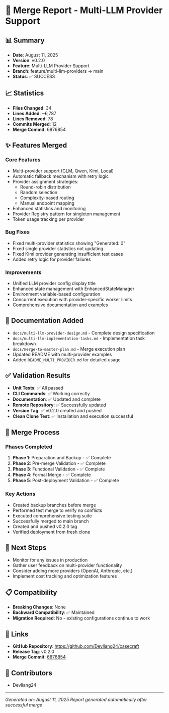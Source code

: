 # 🎉 Merge Report - Multi-LLM Provider Support

## 📊 Summary
- **Date**: August 11, 2025
- **Version**: v0.2.0
- **Feature**: Multi-LLM Provider Support
- **Branch**: feature/multi-llm-providers → main
- **Status**: ✅ SUCCESS

## 📈 Statistics
- **Files Changed**: 34
- **Lines Added**: ~6,787
- **Lines Removed**: 78
- **Commits Merged**: 12
- **Merge Commit**: 6876854

## ✨ Features Merged
### Core Features
- Multi-provider support (GLM, Qwen, Kimi, Local)
- Automatic fallback mechanism with retry logic
- Provider assignment strategies:
  - Round-robin distribution
  - Random selection
  - Complexity-based routing
  - Manual endpoint mapping
- Enhanced statistics and monitoring
- Provider Registry pattern for singleton management
- Token usage tracking per provider

### Bug Fixes
- Fixed multi-provider statistics showing "Generated: 0"
- Fixed single provider statistics not updating
- Fixed Kimi provider generating insufficient test cases
- Added retry logic for provider failures

### Improvements
- Unified LLM provider config display title
- Enhanced state management with EnhancedStateManager
- Environment variable-based configuration
- Concurrent execution with provider-specific worker limits
- Comprehensive documentation and examples

## 📝 Documentation Added
- `docs/multi-llm-provider-design.md` - Complete design specification
- `docs/multi-llm-implementation-tasks.md` - Implementation task breakdown
- `docs/merge-to-master-plan.md` - Merge execution plan
- Updated README with multi-provider examples
- Added `README_MULTI_PROVIDER.md` for detailed usage

## ✅ Validation Results
- **Unit Tests**: ✅ All passed
- **CLI Commands**: ✅ Working correctly
- **Documentation**: ✅ Updated and complete
- **Remote Repository**: ✅ Successfully updated
- **Version Tag**: ✅ v0.2.0 created and pushed
- **Clean Clone Test**: ✅ Installation and execution successful

## 🔄 Merge Process
### Phases Completed
1. **Phase 1**: Preparation and Backup - ✅ Complete
2. **Phase 2**: Pre-merge Validation - ✅ Complete  
3. **Phase 3**: Functional Validation - ✅ Complete
4. **Phase 4**: Formal Merge - ✅ Complete
5. **Phase 5**: Post-deployment Validation - ✅ Complete

### Key Actions
- Created backup branches before merge
- Performed test merge to verify no conflicts
- Executed comprehensive testing suite
- Successfully merged to main branch
- Created and pushed v0.2.0 tag
- Verified deployment from fresh clone

## 🚀 Next Steps
- Monitor for any issues in production
- Gather user feedback on multi-provider functionality
- Consider adding more providers (OpenAI, Anthropic, etc.)
- Implement cost tracking and optimization features

## 📋 Compatibility
- **Breaking Changes**: None
- **Backward Compatibility**: ✅ Maintained
- **Migration Required**: No - existing configurations continue to work

## 🔗 Links
- **GitHub Repository**: https://github.com/Devliang24/casecraft
- **Release Tag**: v0.2.0
- **Merge Commit**: [6876854](https://github.com/Devliang24/casecraft/commit/6876854)

## 👥 Contributors
- Devliang24

---

*Generated on: August 11, 2025*
*Report generated automatically after successful merge*